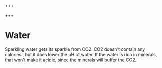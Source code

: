
+++

+++
# Water

Sparkling water gets its sparkle from CO2. CO2 doesn't contain any calories., but it does lower the pH of water. If the water is rich in minerals, that won't make it acidic, since the minerals will buffer the CO2.

